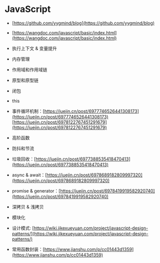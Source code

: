 # JavaScript

* [https://github.com/yygmind/blog](https://github.com/yygmind/blog)
* [https://wangdoc.com/javascript/basic/index.html](https://wangdoc.com/javascript/basic/index.html)



* 执行上下文 & 变量提升
* 内存管理
* 作用域和作用域链
* 原型和原型链
* 闭包
* this
* 事件循环机制：[https://juejin.cn/post/6977746526441308173](https://juejin.cn/post/6977746526441308173)[https://juejin.cn/post/6978122767451291679](https://juejin.cn/post/6978122767451291679)
* 高阶函数
* 防抖和节流
* 垃圾回收：[https://juejin.cn/post/6977388535418470413](https://juejin.cn/post/6977388535418470413)
* async & await：[https://juejin.cn/post/6978689182809997320](https://juejin.cn/post/6978689182809997320)
* promise & generator：[https://juejin.cn/post/6978419919582920740](https://juejin.cn/post/6978419919582920740)
* 深拷贝 & 浅拷贝
* 模块化
* 设计模式: [https://wiki.jikexueyuan.com/project/javascript-design-patterns/](https://wiki.jikexueyuan.com/project/javascript-design-patterns/)
* 常用函数封装：[https://www.jianshu.com/p/cc01443d1359](https://www.jianshu.com/p/cc01443d1359)
